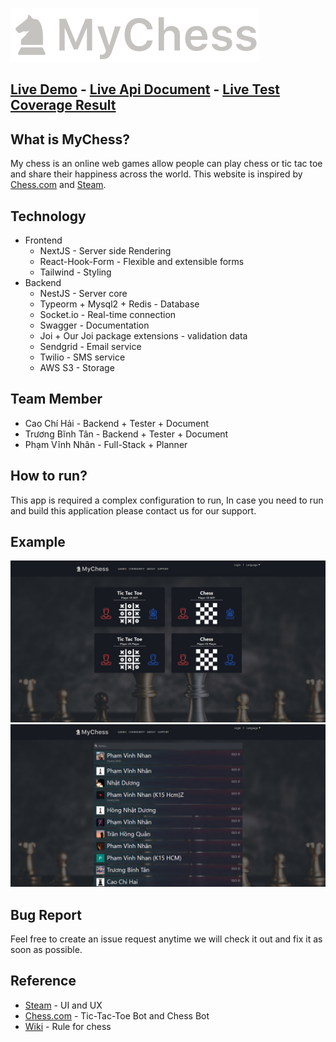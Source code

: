 [![MyChess Logo](doc/images/logo.svg)](https://mychess.website)

## [Live Demo](https://mychess.website) - [Live Api Document]() - [Live Test Coverage Result]()

## What is MyChess?

My chess is an online web games allow people can play chess or tic tac toe and share their happiness across the world.
This website is inspired by [Chess.com](https://www.chess.com/) and [Steam](https://store.steampowered.com).

## Technology

- Frontend
     - NextJS - Server side Rendering
     - React-Hook-Form - Flexible and extensible forms
     - Tailwind - Styling
- Backend
     - NestJS - Server core
     - Typeorm + Mysql2 + Redis - Database
     - Socket.io - Real-time connection
     - Swagger - Documentation
     - Joi + Our Joi package extensions - validation data
     - Sendgrid - Email service
     - Twilio - SMS service
     - AWS S3 - Storage

## Team Member

- Cao Chí Hải - Backend + Tester + Document
- Trương Bĩnh Tân - Backend + Tester + Document
- Phạm Vĩnh Nhân - Full-Stack + Planner

## How to run?

This app is required a complex configuration to run, In case you need to run and build this application please contact us for our support.

## Example

![MyChess Home Page](doc/images/home-page.jpg)
![MyChess Community Page](doc/images/community.jpg)

## Bug Report

Feel free to create an issue request anytime we will check it out and fix it as soon as possible.

## Reference

- [Steam](https://steampowered.com/) - UI and UX
- [Chess.com](https://www.chess.com/) - Tic-Tac-Toe Bot and Chess Bot
- [Wiki](https://en.wikipedia.org/wiki/Chess) - Rule for chess

